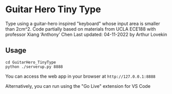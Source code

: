 # Guitar Hero Tiny Type
Type using a guitar-hero inspired "keyboard" whose input area is smaller than 2cm^2.
Code partially based on materials from UCLA ECE188 with professor Xiang ‘Anthony’ Chen
Last updated: 04-11-2022 by Arthur Lovekin

## Usage
```
cd GuitarHero_TinyType
python ./serverup.py 8888
```

You can access the web app in your browser at ```http://127.0.0.1:8888```

Alternatively, you can run using the "Go Live" extension for VS Code